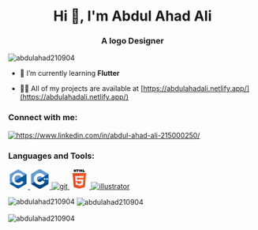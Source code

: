 <h1 align="center">Hi 👋, I'm Abdul Ahad Ali</h1>
<h3 align="center">A logo Designer</h3>

<p align="left"> <img src="https://komarev.com/ghpvc/?username=abdulahad210904&label=Profile%20views&color=0e75b6&style=flat" alt="abdulahad210904" /> </p>

- 🌱 I’m currently learning **Flutter**

- 👨‍💻 All of my projects are available at [https://abdulahadali.netlify.app/](https://abdulahadali.netlify.app/)

<h3 align="left">Connect with me:</h3>
<p align="left">
<a href="https://linkedin.com/in/https://www.linkedin.com/in/abdul-ahad-ali-215000250/" target="blank"><img align="center" src="https://raw.githubusercontent.com/rahuldkjain/github-profile-readme-generator/master/src/images/icons/Social/linked-in-alt.svg" alt="https://www.linkedin.com/in/abdul-ahad-ali-215000250/" height="30" width="40" /></a>
</p>

<h3 align="left">Languages and Tools:</h3>
<p align="left"> <a href="https://www.cprogramming.com/" target="_blank" rel="noreferrer"> <img src="https://raw.githubusercontent.com/devicons/devicon/master/icons/c/c-original.svg" alt="c" width="40" height="40"/> </a> <a href="https://www.w3schools.com/cpp/" target="_blank" rel="noreferrer"> <img src="https://raw.githubusercontent.com/devicons/devicon/master/icons/cplusplus/cplusplus-original.svg" alt="cplusplus" width="40" height="40"/> </a> <a href="https://git-scm.com/" target="_blank" rel="noreferrer"> <img src="https://www.vectorlogo.zone/logos/git-scm/git-scm-icon.svg" alt="git" width="40" height="40"/> </a> <a href="https://www.w3.org/html/" target="_blank" rel="noreferrer"> <img src="https://raw.githubusercontent.com/devicons/devicon/master/icons/html5/html5-original-wordmark.svg" alt="html5" width="40" height="40"/> </a> <a href="https://www.adobe.com/in/products/illustrator.html" target="_blank" rel="noreferrer"> <img src="https://www.vectorlogo.zone/logos/adobe_illustrator/adobe_illustrator-icon.svg" alt="illustrator" width="40" height="40"/> </a> </p>

<p><img align="left" src="https://github-readme-stats.vercel.app/api/top-langs?username=abdulahad210904&show_icons=true&locale=en&layout=compact" alt="abdulahad210904" /></p>

<p>&nbsp;<img align="center" src="https://github-readme-stats.vercel.app/api?username=abdulahad210904&show_icons=true&locale=en" alt="abdulahad210904" /></p>

<p><img align="center" src="https://github-readme-streak-stats.herokuapp.com/?user=abdulahad210904&" alt="abdulahad210904" /></p>
